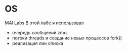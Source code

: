 # OS
MAI Labs
В этой лабе я использовал
- очередь сообщений zmq
- потоки threads и создание новых процессов fork()
- реализация лин списка 
